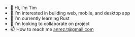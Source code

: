 - 👋 Hi, I’m Tim
- 👀 I’m interested in building web, mobile, and desktop app
- 🌱 I’m currently learning Rust
- 💞️ I’m looking to collaborate on project
- 📫 How to reach me anrez.t@gmail.com

